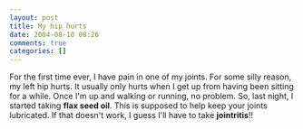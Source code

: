 ```yaml
---
layout: post
title: My hip hurts
date: 2004-08-10 08:26
comments: true
categories: []
---
```

For the first time ever, I have pain in one of my joints. For some silly reason, my left hip hurts. It usually only hurts when I get up from having been sitting for a while. Once I'm up and walking or running, no problem. So, last night, I started taking <b>flax seed oil</b>. This is supposed to help keep your joints lubricated. If that doesn't work, I guess I'll have to take <b>jointritis</b>!!
